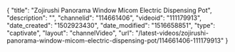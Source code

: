 {
    "title": "Zojirushi Panorama Window Micom Electric Dispensing Pot",
    "description": "",
    "channelid": "114661406",
    "videoid": "111179913",
    "date_created": "1502923430",
    "date_modified": "1516658851",
    "type": "captivate",
    "layout": "channelVideo",
    "url": "\/latest-videos\/zojirushi-panorama-window-micom-electric-dispensing-pot\/114661406-111179913"
}